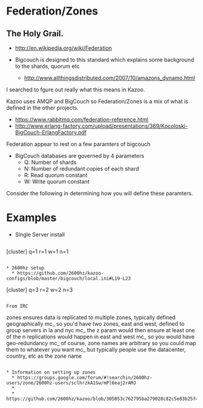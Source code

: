 # Federation/Zones

## The Holy Grail.

* http://en.wikipedia.org/wiki/Federation

* Bigcouch is designed to this standard which explains some background to the shards, quorum etc
  * http://www.allthingsdistributed.com/2007/10/amazons_dynamo.html

I searched to fgure out really what this means in Kazoo.

Kazoo uses AMQP and BigCouch so Federation/Zones is a mix of what is defined in the other projects.

* https://www.rabbitmq.com/federation-reference.html
* http://www.erlang-factory.com/upload/presentations/369/Kocoloski-BigCouch-ErlangFactory.pdf

Federation appear to rest on a few paramters of bigcouch

* BigCouch databases are governed by 4 parameters
  * Q: Number of shards
  * N: Number of redundant copies of each shard
  * R: Read quorum constant
  * W: Write quorum constant

Consider the following in determining how you will define these paramters.


  
# Examples
* Single Server install
  ```
[cluster]
q=1
r=1
w=1
n=1
```

* 2600hz setup
  * https://github.com/2600hz/kazoo-configs/blob/master/bigcouch/local.ini#L19-L23

  ```
[cluster]
q=3
r=2
w=2
n=3
```

From IRC
```
zones ensures data is replicated to multiple zones, typically defined geographically
mc_
so you'd have two zones, east and west, defined to group servers in la and nyc
mc_
the z param would then ensure at least one of the n replications would happen in east and west
mc_
so you would have geo-redundancy
mc_
of course, zone names are arbitrary so you could map them to whatever you want
mc_
but typically people use the datacenter, country, etc as the zone name
```

* Information on setting up zones
  * https://groups.google.com/forum/#!searchin/2600hz-users/zone/2600hz-users/sclhrzkA1Sw/mPl6eaj2rAMJ
  * 
  * https://github.com/2600hz/kazoo/blob/305053c762795ba279028c82c5e83b25f4d8901e/doc/installation.md
